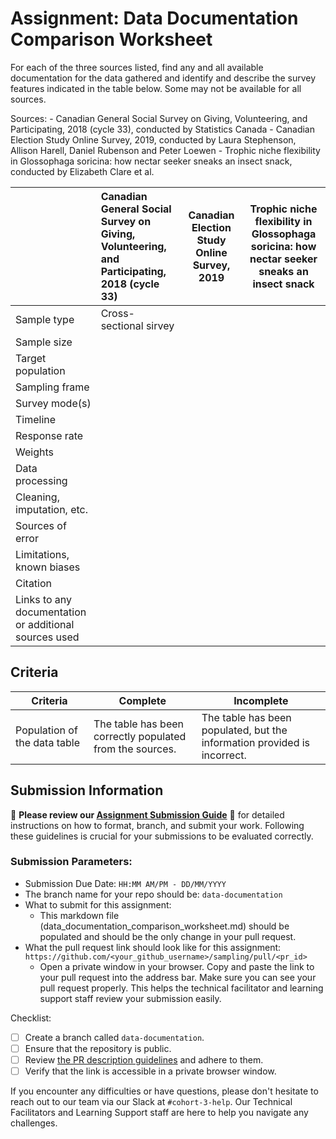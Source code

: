 # Assignment: Data Documentation Comparison Worksheet

For each of the three sources listed, find any and all available documentation for the data gathered and identify and describe the survey features indicated in the table below. Some may not be available for all sources.

Sources: - Canadian General Social Survey on Giving, Volunteering, and Participating, 2018 (cycle 33), conducted by Statistics Canada - Canadian Election Study Online Survey, 2019, conducted by Laura Stephenson, Allison Harell, Daniel Rubenson and Peter Loewen - Trophic niche flexibility in Glossophaga soricina: how nectar seeker sneaks an insect snack, conducted by Elizabeth Clare et al.

|                                                       | Canadian General Social Survey on Giving, Volunteering, and Participating, 2018 (cycle 33) | Canadian Election Study Online Survey, 2019 | Trophic niche flexibility in Glossophaga soricina: how nectar seeker sneaks an insect snack |
|----------------|:--------------------|----------------|---------------------|
| Sample type                                           |  Cross-sectional sirvey                                                                    |                                             |                                                                                             |
| Sample size                                           |                                                                                            |                                             |                                                                                             |
| Target population                                     |                                                                                            |                                             |                                                                                             |
| Sampling frame                                        |                                                                                            |                                             |                                                                                             |
| Survey mode(s)                                        |                                                                                            |                                             |                                                                                             |
| Timeline                                              |                                                                                            |                                             |                                                                                             |
| Response rate                                         |                                                                                            |                                             |                                                                                             |
| Weights                                               |                                                                                            |                                             |                                                                                             |
| Data processing                                       |                                                                                            |                                             |                                                                                             |
| Cleaning, imputation, etc.                            |                                                                                            |                                             |                                                                                             |
| Sources of error                                      |                                                                                            |                                             |                                                                                             |
| Limitations, known biases                             |                                                                                            |                                             |                                                                                             |
| Citation                                              |                                                                                            |                                             |                                                                                             |
| Links to any documentation or additional sources used |                                                                                            |                                             |                                                                                             |

## Criteria

|Criteria|Complete|Incomplete|
|--------|----|----|
|Population of the data table|The table has been correctly populated from the sources.|The table has been populated, but the information provided is incorrect.|

## Submission Information

🚨 **Please review our [Assignment Submission Guide](https://github.com/UofT-DSI/onboarding/blob/main/onboarding_documents/submissions.md)** 🚨 for detailed instructions on how to format, branch, and submit your work. Following these guidelines is crucial for your submissions to be evaluated correctly.

### Submission Parameters:
* Submission Due Date: `HH:MM AM/PM - DD/MM/YYYY`
* The branch name for your repo should be: `data-documentation`
* What to submit for this assignment:
     * This markdown file (data_documentation_comparison_worksheet.md) should be populated and should be the only change in your pull request.
* What the pull request link should look like for this assignment: `https://github.com/<your_github_username>/sampling/pull/<pr_id>`
     * Open a private window in your browser. Copy and paste the link to your pull request into the address bar. Make sure you can see your pull request properly. This helps the technical facilitator and learning support staff review your submission easily.

Checklist:
- [ ] Create a branch called `data-documentation`.
- [ ] Ensure that the repository is public.
- [ ] Review [the PR description guidelines](https://github.com/UofT-DSI/onboarding/blob/main/onboarding_documents/submissions.md#guidelines-for-pull-request-descriptions) and adhere to them.
- [ ] Verify that the link is accessible in a private browser window.

If you encounter any difficulties or have questions, please don't hesitate to reach out to our team via our Slack at `#cohort-3-help`. Our Technical Facilitators and Learning Support staff are here to help you navigate any challenges.
